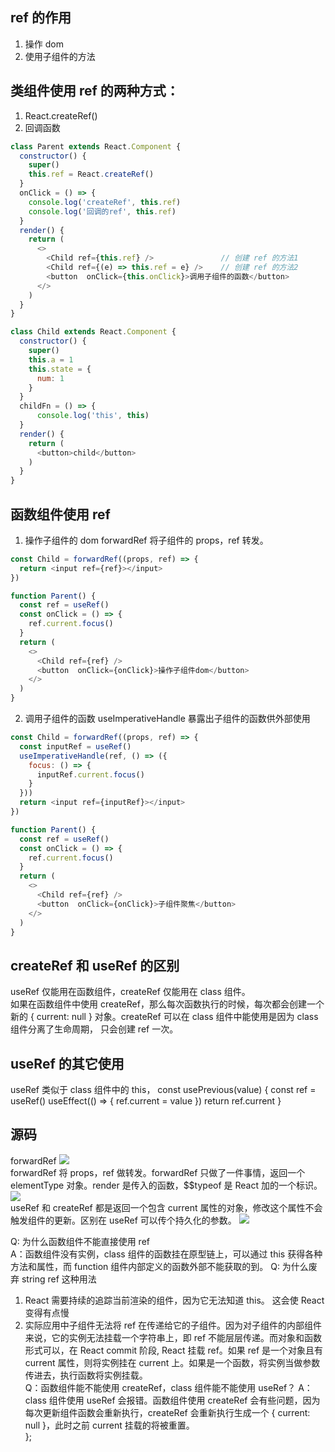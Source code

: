 ## ref 的作用 ##
1. 操作 dom
2. 使用子组件的方法

## 类组件使用 ref 的两种方式： ##
1. React.createRef() 
2. 回调函数
```js
class Parent extends React.Component {
  constructor() {
    super()
    this.ref = React.createRef()
  }
  onClick = () => {
    console.log('createRef', this.ref)
    console.log('回调的ref', this.ref)
  }
  render() {
    return (
      <>
        <Child ref={this.ref} />               // 创建 ref 的方法1
        <Child ref={(e) => this.ref = e} />    // 创建 ref 的方法2
        <button  onClick={this.onClick}>调用子组件的函数</button>
      </>
    )
  }
}

class Child extends React.Component {
  constructor() {
    super()
    this.a = 1
    this.state = {
      num: 1
    }
  }
  childFn = () => {
      console.log('this', this)
  }
  render() {
    return (
      <button>child</button>
    )
  }
}

```

## 函数组件使用 ref ##
1. 操作子组件的 dom
forwardRef 将子组件的 props，ref 转发。
```js
const Child = forwardRef((props, ref) => {
  return <input ref={ref}></input>
})

function Parent() {
  const ref = useRef()
  const onClick = () => {
    ref.current.focus()
  }
  return (
    <>
      <Child ref={ref} />
      <button  onClick={onClick}>操作子组件dom</button>
    </>
  )
}
```
2. 调用子组件的函数
useImperativeHandle 暴露出子组件的函数供外部使用
```js
const Child = forwardRef((props, ref) => {
  const inputRef = useRef()
  useImperativeHandle(ref, () => ({
    focus: () => {
      inputRef.current.focus()
    }
  }))
  return <input ref={inputRef}></input>
})

function Parent() {
  const ref = useRef()  
  const onClick = () => {
    ref.current.focus()
  }
  return (
    <>
      <Child ref={ref} />
      <button  onClick={onClick}>子组件聚焦</button>
    </>
  )
}
```
## createRef 和 useRef 的区别 ##    
useRef 仅能用在函数组件，createRef 仅能用在 class 组件。    
如果在函数组件中使用 createRef，那么每次函数执行的时候，每次都会创建一个新的 { current: null } 对象。createRef 可以在 class 组件中能使用是因为 class 组件分离了生命周期， 只会创建 ref 一次。

## useRef 的其它使用 ##   
useRef 类似于 class 组件中的 this，
const usePrevious(value) {
  const ref = useRef()
  useEffect(() => {
    ref.current = value
  })
  return ref.current
}

## 源码 ##      
forwardRef
![](/images/react/forwardRef.png)     
forwardRef 将 props，ref 做转发。forwardRef 只做了一件事情，返回一个 elementType 对象。render 是传入的函数，$$typeof 是 React 加的一个标识。
![](/images/react/createRef.png)     
useRef 和 createRef 都是返回一个包含 current  属性的对象，修改这个属性不会触发组件的更新。区别在 useRef 可以传个持久化的参数。
![](/images/react/useRef.png)     

Q: 为什么函数组件不能直接使用 ref    
A：函数组件没有实例，class 组件的函数挂在原型链上，可以通过 this 获得各种方法和属性，而 function 组件内部定义的函数外部不能获取的到。
Q: 为什么废弃 string ref 这种用法
1. React 需要持续的追踪当前渲染的组件，因为它无法知道 this。 这会使 React 变得有点慢
2. 实际应用中子组件无法将 ref 在传递给它的子组件。因为对子组件的内部组件来说，它的实例无法挂载一个字符串上，即 ref 不能层层传递。而对象和函数形式可以，在 React commit 阶段, React 挂载 ref。如果 ref 是一个对象且有 current 属性，则将实例挂在 current 上。如果是一个函数，将实例当做参数传进去，执行函数将实例挂载。    
Q：函数组件能不能使用 createRef，class 组件能不能使用 useRef？
A：class 组件使用 useRef 会报错。函数组件使用 createRef 会有些问题，因为每次更新组件函数会重新执行，createRef 会重新执行生成一个 { current: null }，此时之前 current 挂载的将被重置。      
};
```



